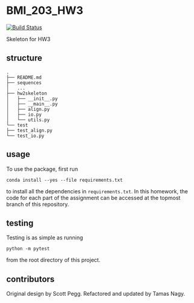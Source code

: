 # BMI_203_HW3

[![Build
 Status](https://travis-ci.org/alisonsu/BMI_203_HW3.svg?branch=master)](https://travis-ci.org/alisonsu/BMI_203_HW3)

Skeleton for HW3


## structure

```
.
├── README.md
├── sequences
│   ...
├── hw2skeleton
│   ├── __init__.py
│   ├── __main__.py
│   ├── align.py
│   ├── io.py
│   └── utils.py
└── test
├── test_align.py
└── test_io.py
```

## usage

To use the package, first run

```
conda install --yes --file requirements.txt
```

to install all the dependencies in `requirements.txt`. In this homework,
the code for each part of the assignment can be accessed at the topmost 
branch of this repository.


## testing

Testing is as simple as running

```
python -m pytest
```

from the root directory of this project.


## contributors

Original design by Scott Pegg. Refactored and updated by Tamas Nagy.

